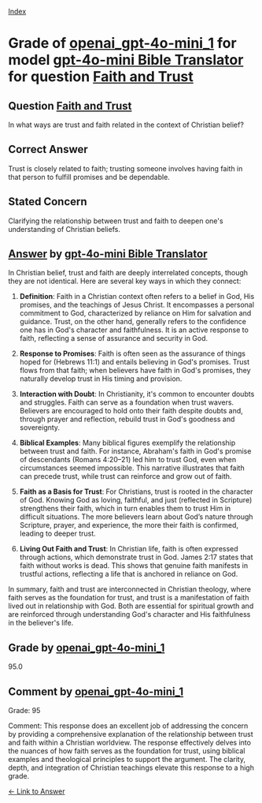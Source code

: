 
[Index](../../../../index.md)
# Grade of [openai_gpt-4o-mini_1](../../../grading_models/openai_gpt-4o-mini_1.md) for model [gpt-4o-mini Bible Translator](../../../answering_models/gpt-4o-mini_Bible_Translator.md) for question [Faith and Trust](../../../questions/Faith_and_Trust.md)

## Question [Faith and Trust](../../../questions/Faith_and_Trust.md)
In what ways are trust and faith related in the context of Christian belief?

## Correct Answer
Trust is closely related to faith; trusting someone involves having faith in that person to fulfill promises and be dependable.

## Stated Concern
Clarifying the relationship between trust and faith to deepen one's understanding of Christian beliefs.

## [Answer](../Faith_and_Trust.md) by [gpt-4o-mini Bible Translator](../../../answering_models/gpt-4o-mini_Bible_Translator.md)
In Christian belief, trust and faith are deeply interrelated concepts, though they are not identical. Here are several key ways in which they connect:

1. **Definition**: Faith in a Christian context often refers to a belief in God, His promises, and the teachings of Jesus Christ. It encompasses a personal commitment to God, characterized by reliance on Him for salvation and guidance. Trust, on the other hand, generally refers to the confidence one has in God's character and faithfulness. It is an active response to faith, reflecting a sense of assurance and security in God.

2. **Response to Promises**: Faith is often seen as the assurance of things hoped for (Hebrews 11:1) and entails believing in God's promises. Trust flows from that faith; when believers have faith in God's promises, they naturally develop trust in His timing and provision.

3. **Interaction with Doubt**: In Christianity, it's common to encounter doubts and struggles. Faith can serve as a foundation when trust wavers. Believers are encouraged to hold onto their faith despite doubts and, through prayer and reflection, rebuild trust in God's goodness and sovereignty.

4. **Biblical Examples**: Many biblical figures exemplify the relationship between trust and faith. For instance, Abraham's faith in God's promise of descendants (Romans 4:20–21) led him to trust God, even when circumstances seemed impossible. This narrative illustrates that faith can precede trust, while trust can reinforce and grow out of faith.

5. **Faith as a Basis for Trust**: For Christians, trust is rooted in the character of God. Knowing God as loving, faithful, and just (reflected in Scripture) strengthens their faith, which in turn enables them to trust Him in difficult situations. The more believers learn about God’s nature through Scripture, prayer, and experience, the more their faith is confirmed, leading to deeper trust.

6. **Living Out Faith and Trust**: In Christian life, faith is often expressed through actions, which demonstrate trust in God. James 2:17 states that faith without works is dead. This shows that genuine faith manifests in trustful actions, reflecting a life that is anchored in reliance on God.

In summary, faith and trust are interconnected in Christian theology, where faith serves as the foundation for trust, and trust is a manifestation of faith lived out in relationship with God. Both are essential for spiritual growth and are reinforced through understanding God's character and His faithfulness in the believer's life.

## Grade by [openai_gpt-4o-mini_1](../../../grading_models/openai_gpt-4o-mini_1.md)
95.0

## Comment by [openai_gpt-4o-mini_1](../../../grading_models/openai_gpt-4o-mini_1.md)
Grade: 95

Comment: This response does an excellent job of addressing the concern by providing a comprehensive explanation of the relationship between trust and faith within a Christian worldview. The response effectively delves into the nuances of how faith serves as the foundation for trust, using biblical examples and theological principles to support the argument. The clarity, depth, and integration of Christian teachings elevate this response to a high grade.

[&lt;- Link to Answer](../Faith_and_Trust.md)
